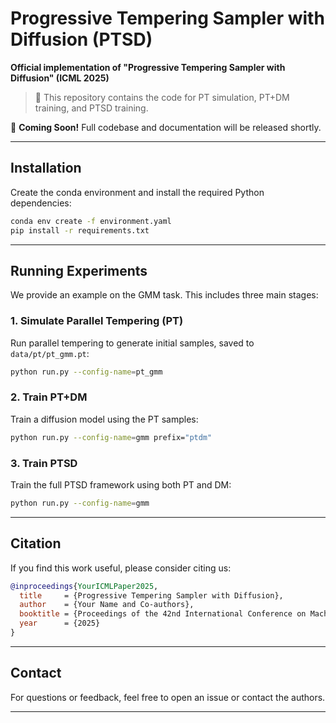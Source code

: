 # Progressive Tempering Sampler with Diffusion (PTSD)

**Official implementation of "Progressive Tempering Sampler with Diffusion" (ICML 2025)**  

> 🔬 This repository contains the code for PT simulation, PT+DM training, and PTSD training.

🚧 **Coming Soon!** Full codebase and documentation will be released shortly.

---

## Installation

Create the conda environment and install the required Python dependencies:

```bash
conda env create -f environment.yaml
pip install -r requirements.txt
```

---

## Running Experiments

We provide an example on the GMM task. This includes three main stages:

### 1. Simulate Parallel Tempering (PT)

Run parallel tempering to generate initial samples, saved to `data/pt/pt_gmm.pt`:

```bash
python run.py --config-name=pt_gmm
```

### 2. Train PT+DM

Train a diffusion model using the PT samples:

```bash
python run.py --config-name=gmm prefix="ptdm"
```

### 3. Train PTSD
Train the full PTSD framework using both PT and DM:

```bash
python run.py --config-name=gmm
```

---

## Citation

If you find this work useful, please consider citing us:

```bibtex
@inproceedings{YourICMLPaper2025,
  title     = {Progressive Tempering Sampler with Diffusion},
  author    = {Your Name and Co-authors},
  booktitle = {Proceedings of the 42nd International Conference on Machine Learning},
  year      = {2025}
}
```

---

## Contact

For questions or feedback, feel free to open an issue or contact the authors.

---